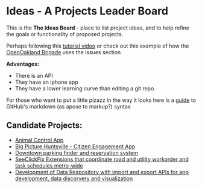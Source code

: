 # Ideas - A Projects Leader Board

This is the **The Ideas Board** - place to list project ideas, and to help refine the goals or functionality of proposed projects.

Perhaps following this [tutorial video](https://www.youtube.com/watch?v=KlrJVSJRUN4)
or check out this example of how the [OpenOakland Brigade](https://github.com/openoakland/ideas) uses the issues section

**Advantages:**
* There is an API
* They have an iphone app
* They have a lower learning curve than editing a git repo.

For those who want to put a little pizazz in the way it looks here is a [guide](https://guides.github.com/features/mastering-markdown/) to GitHub's markdown (as apose to markup?) syntax

## Candidate Projects: 
* [Animal Control App](https://github.com/Code4Huntsville/projects_leader_board/issues/2)
* [Big Picture Huntsville - Citizen Engagement App](https://github.com/Code4Huntsville/projects_leader_board/issues/3)
* [Downtown parking finder and reservation system](https://github.com/Code4Huntsville/projects_leader_board/issues/4)
* [SeeClickFix Extensions that coordinate road and utility workorder and task schedules metro-wide](https://github.com/Code4Huntsville/projects_leader_board/issues/4)
* [Development of Data Respository with import and export APIs for app development, data discorvery and visualization](https://github.com/Code4Huntsville/projects_leader_board/issues/4)

